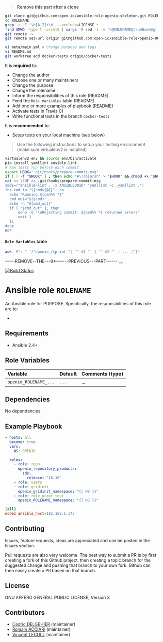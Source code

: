 
> **Remove this part after a clone**

```sh
git clone git@github.com:open-io/ansible-role-openio-skeleton.git ROLENAME
cd ROLENAME
grep -r -E '\b[A-Z]+\b' --exclude=LICENSE *
find $PWD -type f -print0 | xargs -0 sed -i -e 's@ROLENAME@trueName@g'
git remote -v
git remote set-url origin git@github.com:open-io/ansible-role-openio-ROLENAME.git

vi meta/main.yml # change purpose and tags
vi README.md
git worktree add docker-tests origin/docker-tests
```

It is **required** to:
  - Change the author
  - Choose one or many maintainers
  - Change the purpose
  - Change the rolename
  - Inform the responsibilities of this role (README)
  - Feed the `Role Variables` table (README)
  - Add one or more examples of playbook (README)
  - Activate tests in Travis CI
  - Write functional tests in the branch `docker-tests`

It is **recommended** to:
  - Setup tests on your local machine (see below)

> Use the following instructions to setup your testing environment
> (make sure virtualenv2 is installed)
>
```sh
virtualenv2 env && source env/bin/activate
pip install yamllint ansible-lint
# Run tests run before each commit
export HOOK=".git/hooks/prepare-commit-msg"
if [ ! -f "$HOOK" ] ; then echo "#\!/bin/sh" > "$HOOK" && chmod +x "$HOOK"; fi
cat << \EOF >> .git/hooks/prepare-commit-msg
cmds=("ansible-lint . -x ANSIBLE0016" "yamllint -c .yamllint .")
for cmd in "${cmds[@]}"; do
  echo "Running ${cmd%% *}"
  cmd_out="$($cmd)"
  echo -n "${cmd_out}"
  if [ "$cmd_out" ]; then
      echo -e "\nRejecting commit: ${cmd%% *} returned errors"
      exit 1
  fi
done
EOF
```

#### `Role Variables` table
```sh
awk -F": " '/^openio_/{print "| `" $1 "` | `" $2 "` | ... |"}'
```

-----REMOVE--THE---8<-----PREVIOUS---PART------
__

[![Build Status](https://travis-ci.org/open-io/ansible-role-openio-ROLENAME.svg?branch=master)](https://travis-ci.org/open-io/ansible-role-openio-ROLENAME)
# Ansible role `ROLENAME`

An Ansible role for PURPOSE. Specifically, the responsibilities of this role are to:

-

## Requirements

- Ansible 2.4+

## Role Variables


| Variable   | Default | Comments (type)  |
| :---       | :---    | :---             |
| `openio_ROLENAME_...` | `...`   | ...              |

## Dependencies

No dependencies.

## Example Playbook

```yaml
- hosts: all
  become: true
  vars:
    NS: OPENIO

  roles:
    - role: repo
      openio_repository_products:
        sds:
          release: "18.10"
    - role: users
    - role: gridinit
      openio_gridinit_namespace: "{{ NS }}"
    - role: role_under_test
      openio_ROLENAME_namespace: "{{ NS }}"
```


```ini
[all]
node1 ansible_host=192.168.1.173
```

## Contributing

Issues, feature requests, ideas are appreciated and can be posted in the Issues section.

Pull requests are also very welcome.
The best way to submit a PR is by first creating a fork of this Github project, then creating a topic branch for the suggested change and pushing that branch to your own fork.
Github can then easily create a PR based on that branch.

## License

GNU AFFERO GENERAL PUBLIC LICENSE, Version 3

## Contributors

- [Cedric DELGEHIER](https://github.com/cdelgehier) (maintainer)
- [Romain ACCIARI](https://github.com/racciari) (maintainer)
- [Vincent LEGOLL](https://github.com/vincent-legoll) (maintainer)
